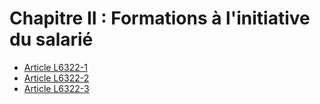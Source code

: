 # Chapitre II : Formations à l'initiative du salarié

* [Article L6322-1](./LEGIARTI000006904159.md)
* [Article L6322-2](./LEGIARTI000006904160.md)
* [Article L6322-3](./LEGIARTI000006904161.md)
